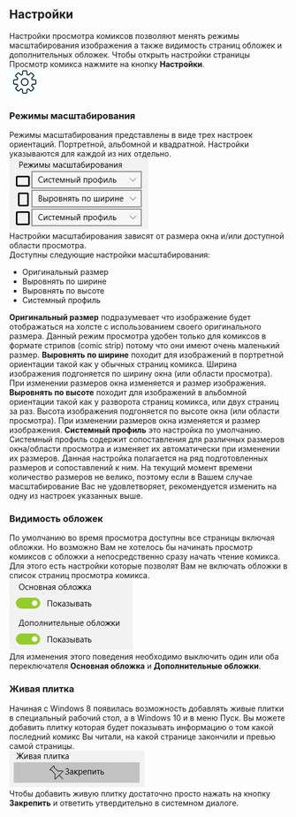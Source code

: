 ## Настройки

Настройки просмотра комиксов позволяют менять режимы масштабирования изображения а также видимость страниц обложек и дополнительных обложек. Чтобы открыть настройки страницы Просмотр комикса нажмите на кнопку **Настройки**.  
![Настройки страницы просмотр комикса](settings.jpg)

### Режимы масштабирования

Режимы масштабирования представлены в виде трех настроек ориентаций. Портретной, альбомной и квадратной. Настройки указываются для каждой из них отдельно.  
![Настройки масштабирвоания](scalesettings.jpg)  
Настройки масштабирования зависят от размера окна и/или доступной области просмотра.  
Доступны следующие настройки масштабирования:
* Оригинальный размер
* Выровнять по ширине
* Выровнять по высоте
* Системный профиль

**Оригинальный размер** подразумевает что изображение будет отображаться на холсте с использованием своего оригинального размера. Данный режим просмотра удобен только для комиксов в формате стрипов (comic strip) потому что они имеют очень маленький размер.
**Выровнять по ширине** походит для изображений в портретной ориентации такой как у обычных страниц комикса. Ширина изображения подгоняется по ширину окна (или области просмотра). При изменении размеров окна изменяется и размер изображения.
**Выровнять по высоте** походит для изображений в альбомной ориентации такой как у разворота страниц комикса, или двух страниц за раз. Высота изображения подгоняется по высоте окна (или области просмотра). При изменении размеров окна изменяется и размер изображения.
**Системный профиль** это настройка по умолчанию. Системный профиль содержит сопоставления для различных размеров окна/области просмотра и изменяет их автоматически при изменении их размеров. Данная настройка полагается на ряд подготовленных размеров и сопоставлений к ним. На текущий момент времени количество размеров не велико, поэтому если в Вашем случае масштабирование Вас не удовлетворяет, рекомендуется изменить на одну из настроек указанных выше.

### Видимость обложек

По умолчанию во время просмотра доступны все страницы включая обложки. Но возможно Вам не хотелось бы начинать просмотр комиксов с обложки а непосредственно сразу начать чтение комикса. Для этого есть настройки которые позволят Вам не включать обложки в список страниц просмотра комикса.  
![Настройки масштабирования](covers.jpg)  
Для изменения этого поведения необходимо выключить один или оба переключателя **Основная обложка** и **Дополнительные обложки**.

### Живая плитка

Начиная с Windows 8 появилась возможность добавлять живые плитки в специальный рабочий стол, а в Windows 10 и в меню Пуск. Вы можете добавить плитку которая будет показывать информацию о том какой последний комикс Вы читали, на какой странице закончили и превью самой страницы.  
![Живая плитка](livetile.jpg)  
Чтобы добавить живую плитку достаточно просто нажать на кнопку **Закрепить** и ответить утвердительно в системном диалоге.

